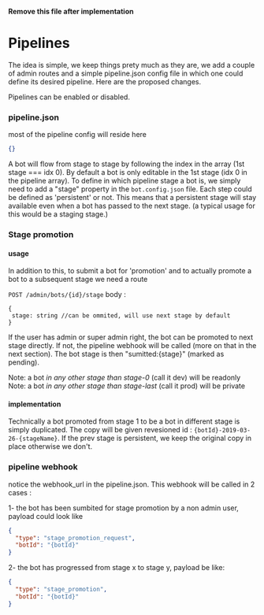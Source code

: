 **Remove this file after implementation**

# Pipelines

The idea is simple, we keep things prety much as they are, we add a couple of admin routes and a simple pipeline.json config file in which one could define its desired pipeline. Here are the proposed changes.

Pipelines can be enabled or disabled.

### pipeline.json

most of the pipeline config will reside here

```json
{}
```

A bot will flow from stage to stage by following the index in the array (1st stage === idx 0). By default a bot is only editable in the 1st stage (idx 0 in the pipeline array). To define in which pipeline stage a bot is, we simply need to add a "stage" property in the `bot.config.json` file. Each step could be defined as 'persistent' or not. This means that a persistent stage will stay available even when a bot has passed to the next stage. (a typical usage for this would be a staging stage.)

### Stage promotion

#### usage

In addition to this, to submit a bot for 'promotion' and to actually promote a bot to a subsequent stage we need a route

`POST /admin/bots/{id}/stage`
body :

```
{
 stage: string //can be ommited, will use next stage by default
}
```

If the user has admin or super admin right, the bot can be promoted to next stage directly. If not, the pipeline webhook will be called (more on that in the next section). The bot stage is then "sumitted:{stage}" (marked as pending).

Note: a bot _in any other stage than stage-0_ (call it dev) will be readonly
Note: a bot _in any other stage than stage-last_ (call it prod) will be private

#### implementation

Technically a bot promoted from stage 1 to be a bot in different stage is simply duplicated. The copy will be given revesioned id : `{botId}-2019-03-26-{stageName}`. If the prev stage is persistent, we keep the original copy in place otherwise we don't.

### pipeline webhook

notice the webhook_url in the pipeline.json. This webhook will be called in 2 cases :

1- the bot has been sumbited for stage promotion by a non admin user, payload could look like

```json
{
  "type": "stage_promotion_request",
  "botId": "{botId}"
}
```

2- the bot has progressed from stage x to stage y, payload be like:

```json
{
  "type": "stage_promotion",
  "botId": "{botId}"
}
```
